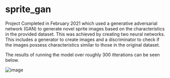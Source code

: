 # sprite_gan

Project Completed in February 2021 which used a generative adversarial network (GAN) to generate novel sprite images based on the characteristics in the provided dataset. This was achieved by creating two neural networks. This includes a generator to create images and a discriminator to check if the images possess characteristics similar to those in the original dataset.

The results of running the model over roughly 300 itterations can be seen below.

![image](generated_images/pokemon_1000_speedup2_500.gif)
